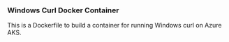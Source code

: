 ### Windows Curl Docker Container

This is a Dockerfile to build a container for running Windows curl on Azure AKS.

